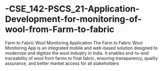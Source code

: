 # -CSE_142-PSCS_21-Application-Development-for-monitoring-of-wool-from-Farm-to-fabric
Farm to Fabric Wool Monitoring Application The Farm to Fabric Wool Monitoring App is an integrated mobile and web-based solution designed to modernize and digitize the wool industry in India. It enables end-to-end traceability of wool from farms to final fabric, ensuring transparency, quality assurance, and better market access for all stakeholders
